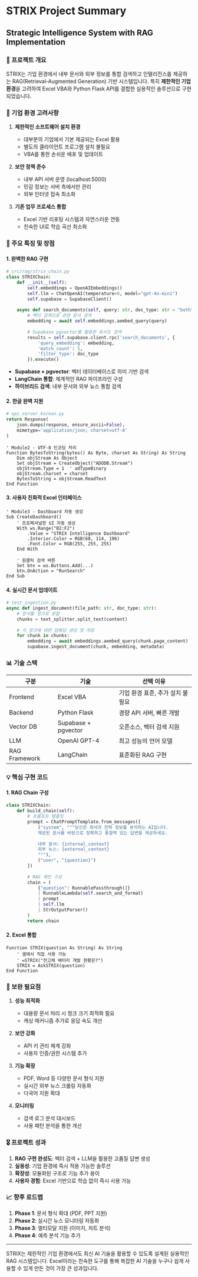 # STRIX Project Summary
## Strategic Intelligence System with RAG Implementation

### 🎯 프로젝트 개요

STRIX는 기업 환경에서 내부 문서와 외부 정보를 통합 검색하고 인텔리전스를 제공하는 RAG(Retrieval-Augmented Generation) 기반 시스템입니다. 특히 **제한적인 기업 환경**을 고려하여 Excel VBA와 Python Flask API를 결합한 실용적인 솔루션으로 구현되었습니다.

### 🏢 기업 환경 고려사항

1. **제한적인 소프트웨어 설치 환경**
   - 대부분의 기업에서 기본 제공되는 Excel 활용
   - 별도의 클라이언트 프로그램 설치 불필요
   - VBA를 통한 손쉬운 배포 및 업데이트

2. **보안 정책 준수**
   - 내부 API 서버 운영 (localhost:5000)
   - 민감 정보는 서버 측에서만 관리
   - 외부 인터넷 접속 최소화

3. **기존 업무 프로세스 통합**
   - Excel 기반 리포팅 시스템과 자연스러운 연동
   - 친숙한 UI로 학습 곡선 최소화

### 🚀 주요 특징 및 장점

#### 1. **완벽한 RAG 구현**
```python
# src/rag/strix_chain.py
class STRIXChain:
    def __init__(self):
        self.embeddings = OpenAIEmbeddings()
        self.llm = ChatOpenAI(temperature=0, model="gpt-4o-mini")
        self.supabase = SupabaseClient()
        
    async def search_documents(self, query: str, doc_type: str = "both"):
        # 벡터 검색으로 관련 문서 검색
        embedding = await self.embeddings.aembed_query(query)
        
        # Supabase pgvector를 활용한 유사도 검색
        results = self.supabase.client.rpc('search_documents', {
            'query_embedding': embedding,
            'match_count': 5,
            'filter_type': doc_type
        }).execute()
```

- **Supabase + pgvector**: 벡터 데이터베이스로 의미 기반 검색
- **LangChain 통합**: 체계적인 RAG 파이프라인 구성
- **하이브리드 검색**: 내부 문서와 외부 뉴스 통합 검색

#### 2. **한글 완벽 지원**
```python
# api_server_korean.py
return Response(
    json.dumps(response, ensure_ascii=False),
    mimetype='application/json; charset=utf-8'
)
```

```vba
' Module2 - UTF-8 인코딩 처리
Function BytesToString(bytes() As Byte, charset As String) As String
    Dim objStream As Object
    Set objStream = CreateObject("ADODB.Stream")
    objStream.Type = 1  ' adTypeBinary
    objStream.charset = charset
    BytesToString = objStream.ReadText
End Function
```

#### 3. **사용자 친화적 Excel 인터페이스**
```vba
' Module3 - Dashboard 자동 생성
Sub CreateDashboard()
    ' 프로페셔널한 UI 자동 생성
    With ws.Range("B2:F2")
        .Value = "STRIX Intelligence Dashboard"
        .Interior.Color = RGB(68, 114, 196)
        .Font.Color = RGB(255, 255, 255)
    End With
    
    ' 원클릭 검색 버튼
    Set btn = ws.Buttons.Add(...)
    btn.OnAction = "RunSearch"
End Sub
```

#### 4. **실시간 문서 업데이트**
```python
# test_ingestion.py
async def ingest_document(file_path: str, doc_type: str):
    # 문서를 청크로 분할
    chunks = text_splitter.split_text(content)
    
    # 각 청크에 대한 임베딩 생성 및 저장
    for chunk in chunks:
        embedding = await embeddings.aembed_query(chunk.page_content)
        supabase.ingest_document(chunk, embedding, metadata)
```

### 📊 기술 스택

| 구분 | 기술 | 선택 이유 |
|------|------|-----------|
| Frontend | Excel VBA | 기업 환경 표준, 추가 설치 불필요 |
| Backend | Python Flask | 경량 API 서버, 빠른 개발 |
| Vector DB | Supabase + pgvector | 오픈소스, 벡터 검색 지원 |
| LLM | OpenAI GPT-4 | 최고 성능의 언어 모델 |
| RAG Framework | LangChain | 표준화된 RAG 구현 |

### 💡 핵심 구현 코드

#### 1. RAG Chain 구성
```python
class STRIXChain:
    def build_chain(self):
        # 프롬프트 템플릿
        prompt = ChatPromptTemplate.from_messages([
            ("system", """당신은 회사의 전략 정보를 분석하는 AI입니다.
            제공된 문서를 바탕으로 정확하고 통찰력 있는 답변을 제공하세요.
            
            내부 문서: {internal_context}
            외부 뉴스: {external_context}
            """),
            ("user", "{question}")
        ])
        
        # RAG 체인 구성
        chain = (
            {"question": RunnablePassthrough()}
            | RunnableLambda(self.search_and_format)
            | prompt
            | self.llm
            | StrOutputParser()
        )
        return chain
```

#### 2. Excel 통합
```vba
Function STRIX(question As String) As String
    ' 셀에서 직접 사용 가능
    ' =STRIX("전고체 배터리 개발 현황은?")
    STRIX = AskSTRIX(question)
End Function
```

### 🔧 보완 필요점

1. **성능 최적화**
   - 대용량 문서 처리 시 청크 크기 최적화 필요
   - 캐싱 메커니즘 추가로 응답 속도 개선

2. **보안 강화**
   - API 키 관리 체계 강화
   - 사용자 인증/권한 시스템 추가

3. **기능 확장**
   - PDF, Word 등 다양한 문서 형식 지원
   - 실시간 외부 뉴스 크롤링 자동화
   - 다국어 지원 확대

4. **모니터링**
   - 검색 로그 분석 대시보드
   - 사용 패턴 분석을 통한 개선

### 🎖️ 프로젝트 성과

1. **RAG 구현 완성도**: 벡터 검색 + LLM을 활용한 고품질 답변 생성
2. **실용성**: 기업 환경에 즉시 적용 가능한 솔루션
3. **확장성**: 모듈화된 구조로 기능 추가 용이
4. **사용자 경험**: Excel 기반으로 학습 없이 즉시 사용 가능

### 📈 향후 로드맵

1. **Phase 1**: 문서 형식 확대 (PDF, PPT 지원)
2. **Phase 2**: 실시간 뉴스 모니터링 자동화
3. **Phase 3**: 멀티모달 지원 (이미지, 차트 분석)
4. **Phase 4**: 예측 분석 기능 추가

---

STRIX는 제한적인 기업 환경에서도 최신 AI 기술을 활용할 수 있도록 설계된 실용적인 RAG 시스템입니다. Excel이라는 친숙한 도구를 통해 복잡한 AI 기술을 누구나 쉽게 사용할 수 있게 만든 것이 가장 큰 성과입니다.